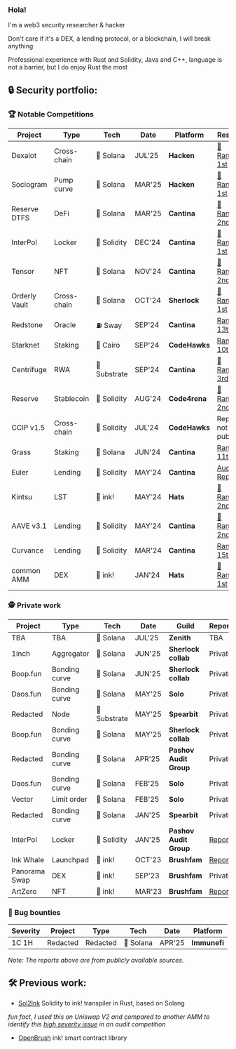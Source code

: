 ### Hola!

I'm a web3 security researcher & hacker

Don't care if it's a DEX, a lending protocol, or a blockchain, I will break anything

Professional experience with Rust and Solidity, Java and C++, language is not a barrier, but I do enjoy Rust the most

## 🔒 Security portfolio:

### 🏆 Notable Competitions

| Project       | Type        | Tech         | Date   | Platform      | Result                                                                                                                                     |
| ------------- | ----------- | ------------ | ------ | ------------- | ------------------------------------------------------------------------------------------------------------------------------------------ |
| Dexalot       | Cross-chain | 🦀 Solana    | JUL'25 | **Hacken**    | [🥇 Rank: 1st](https://hackenproof.com/audit-programs/dexalot-sc-dualdefense-audit?tab=hackers)                                            |
| Sociogram     | Pump curve  | 🦀 Solana    | MAR'25 | **Hacken**    | [🥇 Rank: 1st](https://hackenproof.com/audit-programs/sociogram-dualdefense-audit?tab=hackers)                                             |
| Reserve DTFS  | DeFi        | 🦀 Solana    | MAR'25 | **Cantina**   | [🥈 Rank: 2nd](https://cantina.xyz/competitions/8b94becd-54e7-41cd-88e6-caae7becc76a/leaderboard)                                          |
| InterPol      | Locker      | 💎 Solidity  | DEC'24 | **Cantina**   | [🥇 Rank: 1st](https://cantina.xyz/competitions/55023131-27df-44e4-af46-bec298d0fa8e/leaderboard)                                          |
| Tensor        | NFT         | 🦀 Solana    | NOV'24 | **Cantina**   | [🥈 Rank: 2nd](https://cantina.xyz/competitions/21787352-de2c-4a77-af09-cc0a250d1f04/leaderboard)                                          |
| Orderly Vault | Cross-chain | 🦀 Solana    | OCT'24 | **Sherlock**  | [🥇 Rank: 1st](https://audits.sherlock.xyz/contests/524?filter=results)                                                                    |
| Redstone      | Oracle      | ⛽ Sway      | SEP'24 | **Cantina**   | [Rank: 13th](https://cantina.xyz/competitions/8337db39-e04e-470d-8090-0cfb9a7ec2dd/leaderboard)                                            |
| Starknet      | Staking     | 🔮 Cairo     | SEP'24 | **CodeHawks** | [Rank: 10th](https://codehawks.cyfrin.io/c/2024-09-starknet-staking/results?lt=contest&page=1&sc=reward&sj=reward&t=leaderboard)           |
| Centrifuge    | RWA         | 🦀 Substrate | SEP'24 | **Cantina**   | [🥉 Rank: 3rd](https://cantina.xyz/leaderboard/a0a58a8b-247e-4203-b3cb-476ded9d5515)                                                       |
| Reserve       | Stablecoin  | 💎 Solidity  | AUG'24 | **Code4rena** | [🥈 Rank: 2nd](https://code4rena.com/audits/2024-07-reserve-core)                                                                          |
| CCIP v1.5     | Cross-chain | 💎 Solidity  | JUL'24 | **CodeHawks** | Report not public                                                                                                                          |
| Grass         | Staking     | 🦀 Solana    | JUN'24 | **Cantina**   | [Rank: 11th](https://cantina.xyz/leaderboard/3211ee0d-133f-43a0-837e-8dc1ecfaa424)                                                         |
| Euler         | Lending     | 💎 Solidity  | MAY'24 | **Cantina**   | [Audit Report](https://github.com/euler-xyz/ethereum-vault-connector/blob/master/audits/Euler%20Cantina%20Code%20Competition%20report.pdf) |
| Kintsu        | LST         | 🦀 ink!      | MAY'24 | **Hats**      | [🥈 Rank: 2nd](https://app.hats.finance/audit-competitions/kintsu-0x7d70f9442af3a9a0a734fa6a1b4857f25518e9d2/leaderboard)                  |
| AAVE v3.1     | Lending     | 💎 Solidity  | MAY'24 | **Cantina**   | [🥈 Rank: 2nd](https://cantina.xyz/competitions/5ffcedec-7e2e-4717-a3e4-e9041ca541c2/leaderboard)                                          |
| Curvance      | Lending     | 💎 Solidity  | MAR'24 | **Cantina**   | [Rank: 15th](https://cantina.xyz/competitions/ac757733-81a4-43c7-8f49-17c5b135cdff/leaderboard)                                            |
| common AMM    | DEX         | 🦀 ink!      | JAN'24 | **Hats**      | [🥇 Rank: 1st](https://app.hats.finance/audit-competitions/alephzeroamm-0x0d88a9ece90994ecb3ba704730819d71c139f60f/leaderboard)            |

### 🕵️ Private work

| Project       | Type          | Tech         | Date   | Guild                  | Report                                                                                                  |
| ------------- | ------------- | ------------ | ------ | ---------------------- | ------------------------------------------------------------------------------------------------------- |
| TBA           | TBA           | 🦀 Solana    | JUL'25 | **Zenith**             | TBA                                                                                                     |
| 1inch         | Aggregator    | 🦀 Solana    | JUN'25 | **Sherlock collab**    | Private                                                                                                 |
| Boop.fun      | Bonding curve | 🦀 Solana    | JUN'25 | **Sherlock collab**    | Private                                                                                                 |
| Daos.fun      | Bonding curve | 🦀 Solana    | MAY'25 | **Solo**               | Private                                                                                                 |
| Redacted      | Node          | 🦀 Substrate | MAY'25 | **Spearbit**           | Private                                                                                                 |
| Boop.fun      | Bonding curve | 🦀 Solana    | MAY'25 | **Sherlock collab**    | Private                                                                                                 |
| Redacted      | Bonding curve | 🦀 Solana    | APR'25 | **Pashov Audit Group** | Private                                                                                                 |
| Daos.fun      | Bonding curve | 🦀 Solana    | FEB'25 | **Solo**               | Private                                                                                                 |
| Vector        | Limit order   | 🦀 Solana    | FEB'25 | **Solo**               | Private                                                                                                 |
| Redacted      | Bonding curve | 🦀 Solana    | JAN'25 | **Spearbit**           | Private                                                                                                 |
| InterPol      | Locker        | 💎 Solidity  | JAN'25 | **Pashov Audit Group** | [Report](https://github.com/pashov/audits/blob/master/team/pdf/Interpol-security-review_2024-12-24.pdf) |
| Ink Whale     | Launchpad     | 🦀 ink!      | OCT'23 | **Brushfam**           | [Report](https://tinyurl.com/inkwhale)                                                                  |
| Panorama Swap | DEX           | 🦀 ink!      | SEP'23 | **Brushfam**           | Private                                                                                                 |
| ArtZero       | NFT           | 🦀 ink!      | MAR'23 | **Brushfam**           | [Report](https://tinyurl.com/artzero)                                                                   |

### 🐛 Bug bounties

| Severity | Project  | Type     | Tech      | Date   | Platform     |
| -------- | -------- | -------- | --------- | ------ | ------------ |
| 1C 1H    | Redacted | Redacted | 🦀 Solana | APR'25 | **Immunefi** |

_Note: The reports above are from publicly available sources._

## 🛠️ Previous work:

- [Sol2Ink](https://github.com/Brushfam/sol2ink) Solidity to ink! transpiler in Rust, based on Solang

_fun fact, I used this on Uniswap V2 and compared to another AMM to identify this [high severity issue](https://github.com/hats-finance/AlephZeroAMM-0x0d88a9ece90994ecb3ba704730819d71c139f60f/issues/37) in an audit competition_

- [OpenBrush](https://github.com/Brushfam/openbrush-contracts) ink! smart contract library
